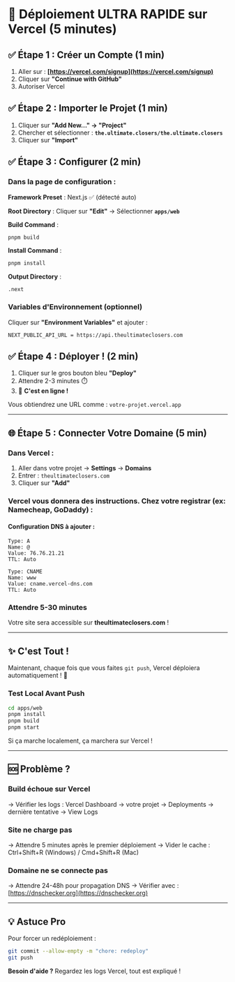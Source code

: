 # 🚀 Déploiement ULTRA RAPIDE sur Vercel (5 minutes)

## ✅ Étape 1 : Créer un Compte (1 min)

1. Aller sur : **[https://vercel.com/signup](https://vercel.com/signup)**
2. Cliquer sur **"Continue with GitHub"**
3. Autoriser Vercel

## ✅ Étape 2 : Importer le Projet (1 min)

1. Cliquer sur **"Add New..." → "Project"**
2. Chercher et sélectionner : **`the.ultimate.closers/the.ultimate.closers`**
3. Cliquer sur **"Import"**

## ✅ Étape 3 : Configurer (2 min)

### Dans la page de configuration :

**Framework Preset** : Next.js ✅ (détecté auto)

**Root Directory** : Cliquer sur **"Edit"** → Sélectionner **`apps/web`**

**Build Command** :

```bash
pnpm build
```

**Install Command** :

```bash
pnpm install
```

**Output Directory** :

```
.next
```

### Variables d'Environnement (optionnel)

Cliquer sur **"Environment Variables"** et ajouter :

```
NEXT_PUBLIC_API_URL = https://api.theultimateclosers.com
```

## ✅ Étape 4 : Déployer ! (2 min)

1. Cliquer sur le gros bouton bleu **"Deploy"**
2. Attendre 2-3 minutes ⏱️
3. 🎉 **C'est en ligne !**

Vous obtiendrez une URL comme : `votre-projet.vercel.app`

---

## 🌐 Étape 5 : Connecter Votre Domaine (5 min)

### Dans Vercel :

1. Aller dans votre projet → **Settings** → **Domains**
2. Entrer : `theultimateclosers.com`
3. Cliquer sur **"Add"**

### Vercel vous donnera des instructions. Chez votre registrar (ex: Namecheap, GoDaddy) :

#### Configuration DNS à ajouter :

```
Type: A
Name: @
Value: 76.76.21.21
TTL: Auto

Type: CNAME
Name: www
Value: cname.vercel-dns.com
TTL: Auto
```

### Attendre 5-30 minutes

Votre site sera accessible sur **theultimateclosers.com** !

---

## ✨ C'est Tout !

Maintenant, chaque fois que vous faites `git push`, Vercel déploiera automatiquement ! 🚀

### Test Local Avant Push

```bash
cd apps/web
pnpm install
pnpm build
pnpm start
```

Si ça marche localement, ça marchera sur Vercel !

---

## 🆘 Problème ?

### Build échoue sur Vercel

→ Vérifier les logs : Vercel Dashboard → votre projet → Deployments → dernière tentative → View Logs

### Site ne charge pas

→ Attendre 5 minutes après le premier déploiement
→ Vider le cache : Ctrl+Shift+R (Windows) / Cmd+Shift+R (Mac)

### Domaine ne se connecte pas

→ Attendre 24-48h pour propagation DNS
→ Vérifier avec : [https://dnschecker.org](https://dnschecker.org)

---

## 💡 Astuce Pro

Pour forcer un redéploiement :

```bash
git commit --allow-empty -m "chore: redeploy"
git push
```

**Besoin d'aide ?** Regardez les logs Vercel, tout est expliqué !
